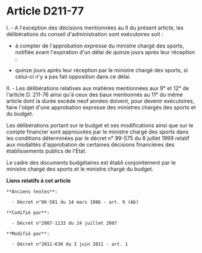 # Article D211-77

I. - A l'exception des décisions mentionnées au II du présent article, les délibérations du conseil d'administration sont
exécutoires soit : 

- à compter de l'approbation expresse du ministre chargé des sports, notifiée avant l'expiration d'un délai de quinze jours
après leur réception ; 

- quinze jours après leur réception par le ministre chargé des sports, si celui-ci n'y a pas fait opposition dans ce délai. 

II. - Les délibérations relatives aux matières mentionnées aux 9° et 12° de l'article D. 211-76 ainsi qu'à ceux des baux
mentionnés au 11° du même article dont la durée excède neuf années doivent, pour devenir exécutoires, faire l'objet d'une
approbation expresse des ministres chargés des sports et du budget. 

Les délibérations portant sur le budget et ses modifications ainsi que sur le compte financier sont approuvées par le
ministre chargé des sports dans les conditions déterminées par le décret n° 99-575 du 8 juillet 1999 relatif aux modalités
d'approbation de certaines décisions financières des établissements publics de l'Etat. 

Le cadre des documents budgétaires est établi conjointement par le ministre chargé des sports et le ministre chargé du
budget.

**Liens relatifs à cet article**

	**Anciens textes**:

	  - Décret n°86-581 du 14 mars 1986 - art. 9 (Ab)

	**Codifié par**:

	  - Décret n°2007-1133 du 24 juillet 2007

	**Modifié par**:

	  - Décret n°2011-630 du 3 juin 2011 - art. 1
